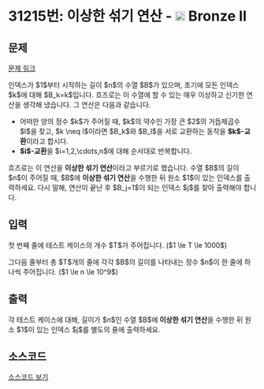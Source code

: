 # 31215번: 이상한 섞기 연산 - <img src="https://static.solved.ac/tier_small/4.svg" style="height:20px" /> Bronze II

<!-- performance -->

<!-- 문제 제출 후 깃허브에 푸시를 했을 때 제출한 코드의 성능이 입력될 공간입니다.-->

<!-- end -->

## 문제

[문제 링크](https://boj.kr/31215)


<p>인덱스가 $1$부터 시작하는 길이 $n$의 수열 $B$가 있으며, 초기에 모든 인덱스 $k$에 대해 $B_k=k$입니다. 흐즈로는 이 수열에 할 수 있는 매우 이상하고 신기한 연산을 생각해 냈습니다. 그 연산은 다음과 같습니다.</p>

<ul>
<li>어떠한 양의 정수 $k$가 주어질 때, $k$의 약수인 가장 큰 $2$의 거듭제곱수 $l$을 찾고, $k \neq l$이라면 $B_k$와 $B_l$을 서로 교환하는 동작을 <strong>$k$-교환</strong>이라고 합시다.</li>
<li><strong>$i$-교환</strong>을 $i=1,2,\cdots,n$에 대해 순서대로 반복합니다.</li>
</ul>

<p>흐즈로는 이 연산을 <strong>이상한 섞기 연산</strong>이라고 부르기로 했습니다. 수열 $B$의 길이 $n$이 주어질 때, $B$에 <strong>이상한 섞기 연산</strong>을 수행한 뒤 원소 $1$이 있는 인덱스를 출력하세요. 다시 말해, 연산이 끝난 후 $B_j=1$이 되는 인덱스 $j$를 찾아 출력해야 합니다.</p>



## 입력


<p>첫 번째 줄에 테스트 케이스의 개수 $T$가 주어집니다. ($1 \le T \le 1000$)</p>

<p>그다음 줄부터 총 $T$개의 줄에 각각 $B$의 길이를 나타내는 정수 $n$이 한 줄에 하나씩 주어집니다. ($1 \le n \le 10^9$)</p>



## 출력


<p>각 테스트 케이스에 대해, 길이가 $n$인 수열 $B$에<strong> 이상한 섞기 연산</strong>을 수행한 뒤 원소 $1$이 있는 인덱스 $j$를 별도의 줄에 출력하세요.</p>



## 소스코드

[소스코드 보기](이상한%20섞기%20연산.cpp)